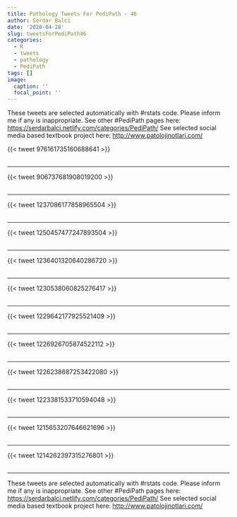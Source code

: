 ```yaml
---
title: Pathology Tweets For PediPath - 46
author: Serdar Balci
date: '2020-04-28'
slug: tweetsForPediPath46
categories:
  - R
  - tweets
  - pathology
  - PediPath
tags: []
image:
  caption: ''
  focal_point: ''
---
```



These tweets are selected automatically with #rstats code. Please inform me if any is inappropriate.
See other #PediPath pages here: https://serdarbalci.netlify.com/categories/PediPath/ 
See selected social media based textbook project here: http://www.patolojinotlari.com/

{{< tweet 976161735160688641 >}}
<br>
<br>
<hr>
{{< tweet 906737681908019200 >}}
<br>
<br>
<hr>
{{< tweet 1237086177858965504 >}}
<br>
<br>
<hr>
{{< tweet 1250457477247893504 >}}
<br>
<br>
<hr>
{{< tweet 1236401320640286720 >}}
<br>
<br>
<hr>
{{< tweet 1230538060825276417 >}}
<br>
<br>
<hr>
{{< tweet 1229642177925521409 >}}
<br>
<br>
<hr>
{{< tweet 1226926705874522112 >}}
<br>
<br>
<hr>
{{< tweet 1226238687253422080 >}}
<br>
<br>
<hr>
{{< tweet 1223381533710594048 >}}
<br>
<br>
<hr>
{{< tweet 1215653207646621696 >}}
<br>
<br>
<hr>
{{< tweet 1214262397315276801 >}}
<br>
<br>
<hr>


These tweets are selected automatically with #rstats code. Please inform me if any is inappropriate.
See other #PediPath pages here: https://serdarbalci.netlify.com/categories/PediPath/ 
See selected social media based textbook project here: http://www.patolojinotlari.com/
